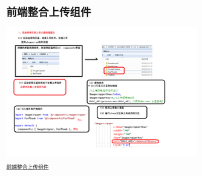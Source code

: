 # 前端整合上传组件

![](../doc/day06/day06随堂笔记/09-上传头像前端整合过程.png)

[前端整合上传组件](../doc/day06/day06项目【整合阿里云OSS和Excel导入分类】/1-整合阿里云OSS/03-前端整合上传组件.ziw)